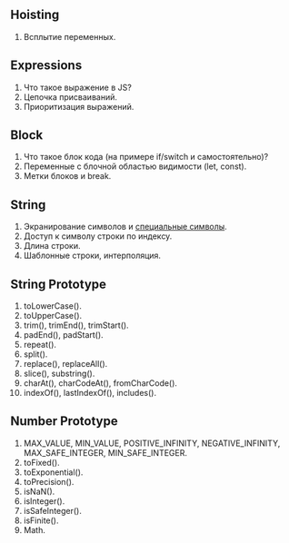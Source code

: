 ## Hoisting

1. Всплытие переменных.

## Expressions

1. Что такое выражение в JS?
2. Цепочка присваиваний.
3. Приоритизация выражений.

## Block

1. Что такое блок кода (на примере if/switch и самостоятельно)?
2. Переменные с блочной областью видимости (let, const).
3. Метки блоков и break.

## String

1. Экранирование символов и [специальные символы](https://learn.javascript.ru/string#spetssimvoly).
2. Доступ к символу строки по индексу.
3. Длина строки.
4. Шаблонные строки, интерполяция.

## String Prototype

1. toLowerCase().
2. toUpperCase().
3. trim(), trimEnd(), trimStart().
4. padEnd(), padStart().
5. repeat().
6. split().
7. replace(), replaceAll().
8. slice(), substring().
9. charAt(), charCodeAt(), fromCharCode().
10. indexOf(), lastIndexOf(), includes().

## Number Prototype

1. MAX_VALUE, MIN_VALUE, POSITIVE_INFINITY, NEGATIVE_INFINITY, MAX_SAFE_INTEGER, MIN_SAFE_INTEGER.
2. toFixed().
3. toExponential().
4. toPrecision().
5. isNaN().
6. isInteger().
7. isSafeInteger().
8. isFinite().
9. Math.